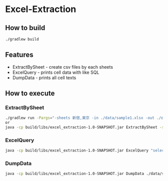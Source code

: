 # Excel-Extraction

## How to build
```bash
./gradlew build
```

## Features

* ExtractBySheet - create csv files by each sheets
* ExcelQuery - prints cell data with like SQL
* DumpData - prints all cell texts

## How to execute

### ExtractBySheet
```bash
./gradlew run -Pargs="-sheets 新宿,東京 -in ./data/sample1.xlsx -out ./out/data -divide 3"
or
java -cp build/libs/excel_extraction-1.0-SNAPSHOT.jar ExtractBySheet -sheets 新宿,東京 -in ./data/sample1.xlsx -out ./out/data -divide 3
```

### ExcelQuery
```bash
java -cp build/libs/excel_extraction-1.0-SNAPSHOT.jar ExcelQuery "select 日付 from `./data/sample1.xlsx`.東京"
```

### DumpData
```bash
java -cp build/libs/excel_extraction-1.0-SNAPSHOT.jar DumpData ./data/sample1.xlsx
```